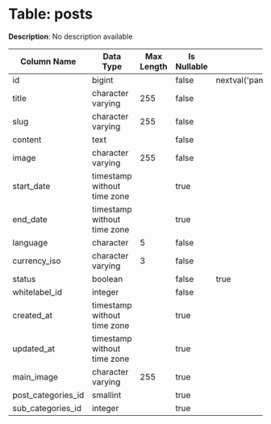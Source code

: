 # Table: posts

**Description**: No description available

| Column Name | Data Type | Max Length | Is Nullable | Default | Primary Key | Foreign Key |
|-------------|-----------|------------|-------------|---------|-------------|-------------|
| id | bigint |  | false | nextval('pam.posts_id_seq'::regclass) | posts | posts |
| title | character varying | 255 | false |  |  |  |
| slug | character varying | 255 | false |  |  |  |
| content | text |  | false |  |  |  |
| image | character varying | 255 | false |  |  |  |
| start_date | timestamp without time zone |  | true |  |  |  |
| end_date | timestamp without time zone |  | true |  |  |  |
| language | character | 5 | false |  |  |  |
| currency_iso | character varying | 3 | false |  |  |  |
| status | boolean |  | false | true |  |  |
| whitelabel_id | integer |  | false |  | posts | whitelabels |
| created_at | timestamp without time zone |  | true |  |  |  |
| updated_at | timestamp without time zone |  | true |  |  |  |
| main_image | character varying | 255 | true |  |  |  |
| post_categories_id | smallint |  | true |  | posts | post_categories |
| sub_categories_id | integer |  | true |  | posts | post_sub_categories |
